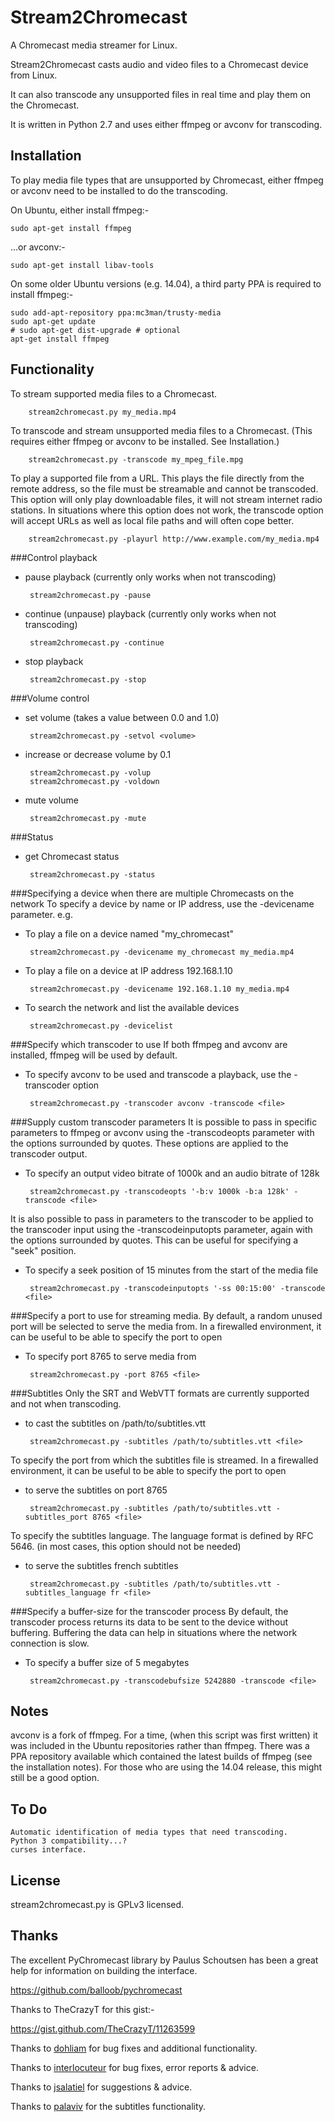 Stream2Chromecast
=================

A Chromecast media streamer for Linux.

Stream2Chromecast casts audio and video files to a Chromecast device from Linux.

It can also transcode any unsupported files in real time and play them on the Chromecast.

It is written in Python 2.7 and uses either ffmpeg or avconv for transcoding.




Installation
------------
To play media file types that are unsupported by Chromecast, either ffmpeg or avconv need to be installed to do the transcoding.

On Ubuntu, either install ffmpeg:-

    sudo apt-get install ffmpeg

...or avconv:-

    sudo apt-get install libav-tools
   
   
On some older Ubuntu versions (e.g. 14.04), a third party PPA is required to install ffmpeg:-

    sudo add-apt-repository ppa:mc3man/trusty-media
    sudo apt-get update
    # sudo apt-get dist-upgrade # optional
    apt-get install ffmpeg
   



Functionality
-------------
To stream supported media files to a Chromecast.

        stream2chromecast.py my_media.mp4


To transcode and stream unsupported media files to a Chromecast.
    (This requires either ffmpeg or avconv to be installed. See Installation.)

        stream2chromecast.py -transcode my_mpeg_file.mpg

To play a supported file from a URL.
    This plays the file directly from the remote address, so the file must be streamable and cannot be transcoded. This option will only play downloadable files, it will not stream internet radio stations. In situations where this option does not work, the transcode option will accept URLs as well as local file paths and will often cope better.

        stream2chromecast.py -playurl http://www.example.com/my_media.mp4


###Control playback

 - pause playback (currently only works when not transcoding)
   
        stream2chromecast.py -pause
       
 - continue (unpause) playback (currently only works when not transcoding)
   
        stream2chromecast.py -continue
       
 - stop playback
   
        stream2chromecast.py -stop  


###Volume control

 - set volume (takes a value between 0.0 and 1.0)

        stream2chromecast.py -setvol <volume>

 - increase or decrease volume by 0.1
 
        stream2chromecast.py -volup
        stream2chromecast.py -voldown
        
 - mute volume

        stream2chromecast.py -mute
        
        
          
###Status

 - get Chromecast status

        stream2chromecast.py -status
        
        
###Specifying a device when there are multiple Chromecasts on the network
To specify a device by name or IP address, use the -devicename parameter.
e.g.

 - To play a file on a device named "my_chromecast"
 
        stream2chromecast.py -devicename my_chromecast my_media.mp4

 - To play a file on a device at IP address 192.168.1.10
 
        stream2chromecast.py -devicename 192.168.1.10 my_media.mp4

 - To search the network and list the available devices
        
        stream2chromecast.py -devicelist


###Specify which transcoder to use
If both ffmpeg and avconv are installed, ffmpeg will be used by default. 

 - To specify avconv to be used and transcode a playback, use the -transcoder option

        stream2chromecast.py -transcoder avconv -transcode <file>
        

###Supply custom transcoder parameters
It is possible to pass in specific parameters to ffmpeg or avconv using the -transcodeopts parameter with the options surrounded by quotes.
These options are applied to the transcoder output.

 - To specify an output video bitrate of 1000k and an audio bitrate of 128k

        stream2chromecast.py -transcodeopts '-b:v 1000k -b:a 128k' -transcode <file>
        
It is also possible to pass in parameters to the transcoder to be applied to the transcoder input using the -transcodeinputopts parameter, again with the options surrounded by quotes. This can be useful for specifying a "seek" position.

 - To specify a seek position of 15 minutes from the start of the media file
 
        stream2chromecast.py -transcodeinputopts '-ss 00:15:00' -transcode <file>
        
            
###Specify a port to use for streaming media.
By default, a random unused port will be selected to serve the media from. In a firewalled environment, it can be useful to be able to specify the port to open

 - To specify port 8765 to serve media from
 
        stream2chromecast.py -port 8765 <file>


###Subtitles
Only the SRT and WebVTT formats are currently supported and not when transcoding.

 - to cast the subtitles on /path/to/subtitles.vtt

        stream2chromecast.py -subtitles /path/to/subtitles.vtt <file>


To specify the port from which the subtitles file is streamed. In a firewalled environment, it can be useful to be able to specify the port to open

 - to serve the subtitles on port 8765

        stream2chromecast.py -subtitles /path/to/subtitles.vtt -subtitles_port 8765 <file>


To specify the subtitles language. The language format is defined by RFC 5646. (in most cases, this option should not be needed)

 - to serve the subtitles french subtitles
 
        stream2chromecast.py -subtitles /path/to/subtitles.vtt -subtitles_language fr <file>
    
    
    
###Specify a buffer-size for the transcoder process
By default, the transcoder process returns its data to be sent to the device without buffering. Buffering the data can help in situations where the network connection is slow.

 - To specify a buffer size of 5 megabytes

        stream2chromecast.py -transcodebufsize 5242880 -transcode <file>

 

Notes
-----
avconv is a fork of ffmpeg. For a time, (when this script was first written) it was included in the Ubuntu repositories rather than ffmpeg. There was a PPA repository available which contained the latest builds of ffmpeg (see the installation notes). For those who are using the 14.04 release, this might still be a good option.


To Do
-----
    Automatic identification of media types that need transcoding.
    Python 3 compatibility...?
    curses interface.
    

License
-------
stream2chromecast.py is GPLv3 licensed.



Thanks
------
The excellent PyChromecast library by Paulus Schoutsen has been a great help for information on building the interface.

https://github.com/balloob/pychromecast


Thanks to TheCrazyT for this gist:-

https://gist.github.com/TheCrazyT/11263599


Thanks to [dohliam](https://github.com/dohliam) for bug fixes and additional functionality.

Thanks to [interlocuteur](https://github.com/interlocuteur) for bug fixes, error reports & advice.

Thanks to [jsalatiel](https://github.com/jsalatiel) for suggestions & advice.

Thanks to [palaviv](https://github.com/palaviv) for the subtitles functionality.

